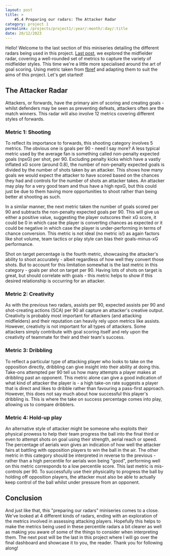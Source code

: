```yaml
---
layout: post
title: >
    #5.4 Preparing our radars: The Attacker Radar
category: project 1
permalink: /projects/project1/:year/:month/:day/:title
date: 20/12/2023
---
```


Hello! Welcome to the last section of this miniseries detailing the different radars being used in this project. <a id="otherpage-link" href="{{site.baseurl}}/projects/project1/2023/08/05/project1-post5-3">Last post</a>, we explored the midfielder radar, covering a well-rounded set of metrics to capture the variety of midfielder styles. This time we're a little more specialised around the art of goal scoring. Using metric taken from <a id="text-link" href="https://fbref.com/en/">fbref</a> and adapting them to suit the aims of this project. Let's get started!

## The Attacker Radar

Attackers, or forwards, have the primary aim of scoring and creating goals - whilst defenders may be seen as preventing defeats, attackers often are the match winners. This radar will also involve 12 metrics covering different styles of forwards.

### Metric 1: Shooting

To reflect its importance to forwards, this shooting category involves 5 metrics. The obvious one is goals per 90 - need I say more? A less typical metric used by the average fan is something called non-penalty expected goals (npxG) per shot, per 90. Excluding penalty kicks which have a vastly inflated xG score (around 0.8), the number of non-penalty expected goals is divided by the number of shots taken by an attacker. This shows how many goals we would expect the attacker to have scored based on the chances they had and controls for the number of shots an attacker takes. An attacker may play for a very good team and thus have a high npxG, but this could just be due to them having more opportunities to shoot rather than being better at shooting as such. 

In a similar manner, the next metric taken the number of goals scored per 90 and subtracts the non-penalty expected goals per 90. This will give us either a positive value, suggesting the player outscores their xG score, it could be 0 in which case the player is converting chances as expected or it could be negative in which case the player is under-performing in terms of chance conversion. This metric is not ideal (no metric is!) as again factors like shot volume, team tactics or play style can bias their goals-minus-xG performance. 

Shot on target percentage is the fourth metric, showcasing the attacker's ability to shoot accurately - albeit regardless of how well they convert those shots. But to account for this limitation somewhat is the last metric in this category - goals per shot on target per 90. Having lots of shots on target is great, but should correlate with goals - this metric helps to show if this desired relationship is occurring for an attacker.

### Metric 2: Creativity

As with the previous two radars, assists per 90, expected assists per 90 and shot-creating actions (SCA) per 90 all capture an attacker's creative output. Creativity is probably most important for attackers (and attacking midfielders) and their reputation can heavily rely upon metrics like assists. However, creativity is not important for all types of attackers. Some attackers simply contribute with goal scoring itself and rely upon the creativity of teammate for their and their team's success.

### Metric 3: Dribbling

To reflect a particular type of attacking player who looks to take on the opposition directly, dribbling can give insight into their ability at doing this. Take-ons attempted per 90 tell us how many attempts a player makes at dribbling past an opponent. This metric alone can give a good indication of what kind of attacker the player is - a high take-on rate suggests a player that is direct and likes to dribble rather than favouring a pass-first approach. However, this does not say much about how successful this player's dribbling is. This is where the take on success percentage comes into play, allowing us to compare dribblers.

### Metric 4: Hold-up play

An alternative style of attacker might be someone who exploits their physical prowess to help their team progress the ball into the final third or even to attempt shots on goal using their strength, aerial reach or speed. The percentage of aerials won gives an indication of how well the attacker fairs at battling with opposition players to win the ball in the air. The other metric in this category should be interpreted in reverse to the previous - rather than a high percentile for aerials won being "good", performing well on this metric corresponds to a low percentile score. This last metric is mis-controls per 90. To successfully use their physicality to progress the ball by holding off opposition players, the attacker must also be able to actually keep control of the ball whilst under pressure from an opponent.

## Conclusion

And just like that, this "preparing our radars" miniseries comes to a close. We've looked at 4 different kinds of radars, ending with an exploration of the metrics involved in assessing attacking players. Hopefully this helps to make the metrics being used in these percentile radars a bit clearer as well as making you aware of some of the things to consider when interpreting them. The next post will be the last in this project where I will go over the final dashboard and showcase it to you, the reader. Thank you for following along!